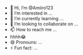 - 👋 Hi, I’m @Amiiro123
- 👀 I’m interested in ...
- 🌱 I’m currently learning ...
- 💞️ I’m looking to collaborate on ...
- 📫 How to reach me ...
- hhhh😂
- 😄 Pronouns: ...
- ⚡ Fun fact: ...

<!---
Amiiro123/Amiiro123 is a ✨ special ✨ repository because its `README.md` (this file) appears on your GitHub profile.
You can click the Preview link to take a look at your changes.
--->
